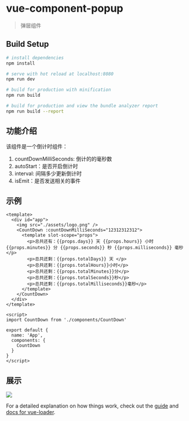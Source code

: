 # vue-component-popup

> 弹层组件

## Build Setup

``` bash
# install dependencies
npm install

# serve with hot reload at localhost:8080
npm run dev

# build for production with minification
npm run build

# build for production and view the bundle analyzer report
npm run build --report
```

## 功能介绍
该组件是一个倒计时组件：
1. countDownMilliSeconds: 倒计的的毫秒数
2. autoStart：是否开启倒计时
3. interval: 间隔多少更新倒计时
4. isEmit：是否发送相关的事件

## 示例
```
<template>
  <div id="app">
    <img src="./assets/logo.png" />
    <CountDown :countDownMilliSeconds="12312312312">
      <template slot-scope="props">
        <p>总共还有：{{props.days}} 天 {{props.hours}} 小时 {{props.minutes}} 分 {{props.seconds}} 秒 {{props.milliseconds}} 毫秒</p>
        <p>总共还剩：{{props.totalDays}} 天 </p>
        <p>总共还剩：{{props.totalHours}}小时</p>
        <p>总共还剩：{{props.totalMinutes}}分</p>
        <p>总共还剩：{{props.totalSeconds}}秒</p>
        <p>总共还剩：{{props.totalMilliseconds}}毫秒</p>
      </template>
    </CountDown>
  </div>
</template>

<script>
import CountDown from './components/CountDown'

export default {
  name: 'App',
  components: {
    CountDown
  }
}
</script>
```
## 展示
![](https://gw.alipayobjects.com/zos/rmsportal/rQNPaqGqLeLJmHyYaOVk.gif)

For a detailed explanation on how things work, check out the [guide](http://vuejs-templates.github.io/webpack/) and [docs for vue-loader](http://vuejs.github.io/vue-loader).
